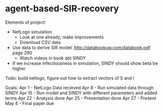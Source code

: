 # agent-based-SIR-recovery

Elements of project:
- NetLogo simulation
  - Look at one already, make improvements
  - Download CSV data
- Use data to derive SIR model: http://databookuw.com/databook.pdf page 290
  - Watch videos in book abt SINDY
- If we increase infectiousness in simulation, SINDY should show beta be higher

Todo:
build netlogo, figure out how to extract vectors of S and I 

Goals:
Apr 1 - NetLogo Data recieved
Apr 8 - Run simulated data through SINDY
Apr 15 - Run model and SINDY with different parameters and added terms
Apr 22 - Analysis done
Apr 25 - Presentation done
Apr 27 - Present
May 4 - Final paper due